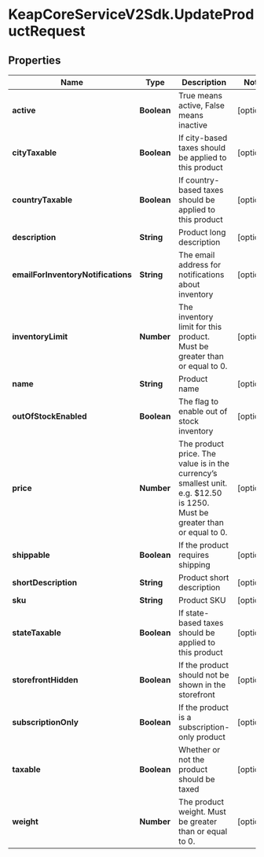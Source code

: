 # KeapCoreServiceV2Sdk.UpdateProductRequest

## Properties

Name | Type | Description | Notes
------------ | ------------- | ------------- | -------------
**active** | **Boolean** | True means active, False means inactive | [optional] 
**cityTaxable** | **Boolean** | If city-based taxes should be applied to this product | [optional] 
**countryTaxable** | **Boolean** | If country-based taxes should be applied to this product | [optional] 
**description** | **String** | Product long description | [optional] 
**emailForInventoryNotifications** | **String** | The email address for notifications about inventory | [optional] 
**inventoryLimit** | **Number** | The inventory limit for this product. Must be greater than or equal to 0. | [optional] 
**name** | **String** | Product name | [optional] 
**outOfStockEnabled** | **Boolean** | The flag to enable out of stock inventory | [optional] 
**price** | **Number** | The product price. The value is in the currency’s smallest unit. e.g. $12.50 is 1250. Must be greater than or equal to 0. | [optional] 
**shippable** | **Boolean** | If the product requires shipping | [optional] 
**shortDescription** | **String** | Product short description | [optional] 
**sku** | **String** | Product SKU | [optional] 
**stateTaxable** | **Boolean** | If state-based taxes should be applied to this product | [optional] 
**storefrontHidden** | **Boolean** | If the product should not be shown in the storefront | [optional] 
**subscriptionOnly** | **Boolean** | If the product is a subscription-only product | [optional] 
**taxable** | **Boolean** | Whether or not the product should be taxed | [optional] 
**weight** | **Number** | The product weight. Must be greater than or equal to 0. | [optional] 


